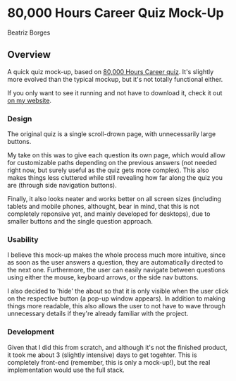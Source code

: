 # 80,000 Hours Career Quiz Mock-Up
Beatriz Borges

## Overview
A quick quiz mock-up, based on [80,000 Hours Career quiz](https://80000hours.org/career-guide/career-recommender/#/).
It's slightly more evolved than the typical mockup, but it's not totally functional either.

If you only want to see it running and not have to download it, check it out [on my website](http://obiwit.com/80k).

### Design
The original quiz is a single scroll-drown page, with unnecessarily large buttons. 

My take on this was to give each question its own page, which would allow for customizable paths depending on the previous answers (not needed right now, but surely useful as the quiz gets more complex). This also makes things less cluttered while still revealing how far along the quiz you are (through side navigation buttons).

Finally, it also looks neater and works better on all screen sizes (including tablets and mobile phones, althought, bear in mind, that this is not completely reponsive yet, and mainly developed for desktops), due to smaller buttons and the single question approach.

### Usability
I believe this mock-up makes the whole process much more intuitive, since as soon as the user answers a question, they are automatically directed to the next one. Furthermore, the user can easily navigate between questions using either the mouse, keyboard arrows, or the side nav buttons.

I also decided to 'hide' the about so that it is only visible when the user click on the respective button (a pop-up window appears). In addition to making things more readable, this also allows the user to not have to wave through unnecessary details if they're already familiar with the project.

### Development
Given that I did this from scratch, and although it's not the finished product, it took me about 3 (slightly intensive) days to get togehter. This is completely front-end (remember, this is only a mock-up!), but the real implementation would use the full stack.
